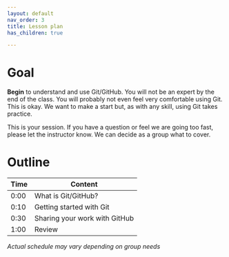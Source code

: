 ```yaml
---
layout: default
nav_order: 3
title: Lesson plan
has_children: true

---
```

# Goal

**Begin** to understand and use Git/GitHub. You will not be an expert by the end of the class. You will probably not even feel very comfortable using Git. This is okay. We want to make a start but, as with any skill, using Git takes practice.

This is your session. If you have a question or feel we are going too fast, please let the instructor know. We can decide as a group what to cover.

# Outline

| Time | Content 
| --- | --- 
| 0:00 |  What is Git/GitHub?
| 0:10 | Getting started with Git
| 0:30 | Sharing your work with GitHub
| 1:00 | Review

_Actual schedule may vary depending on group needs_



